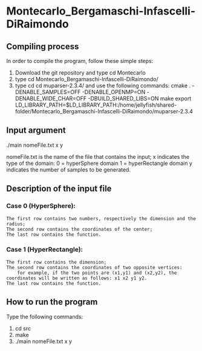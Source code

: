 # Montecarlo_Bergamaschi-Infascelli-DiRaimondo

## Compiling process
In order to compile the program, follow these simple steps:
1. Download the git repository and type cd Montecarlo
2. type cd Montecarlo_Bergamaschi-Infascelli-DiRaimondo/
3. type cd cd muparser-2.3.4/ and use the following commands:
    cmake . -DENABLE_SAMPLES=OFF -DENABLE_OPENMP=ON -DENABLE_WIDE_CHAR=OFF -DBUILD_SHARED_LIBS=ON
    make
    export LD_LIBRARY_PATH=$LD_LIBRARY_PATH:/home/jellyfish/shared-folder/Montecarlo_Bergamaschi-Infascelli-DiRaimondo/muparser-2.3.4

## Input argument
./main nomeFile.txt x y

nomeFile.txt is the name of the file that contains the input;
x indicates the type of the domain:
    0 = hyperSphere domain
    1 = hyperRectangle domain
y indicates the number of samples to be generated.

## Description of the input file
### Case 0 (HyperSphere):
    The first row contains two numbers, respectively the dimension and the radius;
    The second row contains the coordinates of the center;
    The last row contains the function.

### Case 1 (HyperRectangle):
    The first row contains the dimension;
    The second row contains the coordinates of two opposite vertices:
        for example, if the two points are (x1,y1) and (x2,y2), the coordinates will be written as follows: x1 x2 y1 y2.
    The last row contains the function.

## How to run the program
Type the following commands:
1. cd src
2. make
3. ./main nomeFile.txt x y
